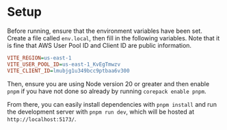 # Setup

Before running, ensure that the environment variables have been set. Create a file called `env.local`, then fill in the following variables.  Note that it is fine that AWS User Pool ID and Client ID are public information.
```ini
VITE_REGION=us-east-1
VITE_USER_POOL_ID=us-east-1_KvEgTmwzv
VITE_CLIENT_ID=lmubjg1u349bcc9ptbaa6v300
```

Then, ensure you are using Node version 20 or greater and then enable `pnpm` if you have not done so already by running `corepack enable pnpm`.

From there, you can easily install dependencies with `pnpm install` and run the development server with `pnpm run dev`, which will be hosted at `http://localhost:5173/`.